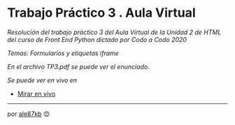 # Trabajo Práctico 3 . Aula Virtual

_Resolución del trabajo práctico 3 del Aula Virtual de la Unidad 2 de HTML del curso de Front End Python dictado por Codo a Codo 2020_

_Temas: Formularios y etiquetas iframe_

_En el archivo TP3.pdf se puede ver el enunciado._

_Se puede ver en vivo en_

* [Mirar en vivo](https://cac2020.vercel.app/Unidad_2/TP3/index.html)

---
por [ale87kb](https://github.com/ale87kb) 😊
